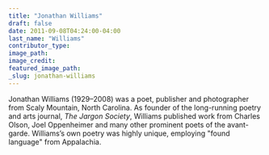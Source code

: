 ```yaml
---
title: "Jonathan Williams"
draft: false
date: 2011-09-08T04:24:00-04:00
last_name: "Williams"
contributor_type:
image_path:
image_credit:
featured_image_path:
_slug: jonathan-williams
---
```


Jonathan Williams (1929–2008) was a poet, publisher and photographer from Scaly Mountain, North Carolina. As founder of the long-running poetry and arts journal, _The Jargon Society_, Williams published work from Charles Olson, Joel Oppenheimer and many other prominent poets of the avant-garde. Williams’s own poetry was highly unique, employing "found language" from Appalachia.

